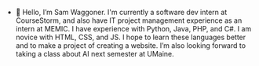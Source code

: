 - 👋 Hello, I’m Sam Waggoner. I'm currently a software dev intern at CourseStorm, and also have IT project management experience as an intern at MEMIC. I have experience with Python, Java, PHP, and C#. I am novice with HTML, CSS, and JS. I hope to learn these languages better and to make a project of creating a website. I’m also looking forward to taking a class about AI next semester at UMaine.

<!---
SamWaggoner/SamWaggoner is a ✨ special ✨ repository because its `README.md` (this file) appears on your GitHub profile.
You can click the Preview link to take a look at your changes.
--->
